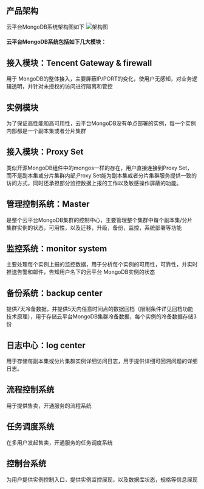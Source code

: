 ## 产品架构
云平台MongoDB系统架构图如下
![架构图](http://imgcache.tcecqpoc.fsphere.cn/image/mccdn.qcloud.com/static/img/65628226168a3cf8d89643e8aadaeda9/jiagou.png)


#### 云平台MongoDB系统包括如下几大模块：

## 接入模块：Tencent Gateway & firewall
用于 MongoDB的整体接入，主要屏蔽IP/PORT的变化，使用户无感知，对业务逻辑透明，并针对未授权的访问进行隔离和管控
## 实例模块
为了保证高性能和高可用性，云平台MongoDB没有单点部署的实例，每一个实例内部都是一个副本集或者分片集群
## 接入模块：Proxy Set
类似开源MongoDB组件中的mongos一样的存在，用户直接连接到Proxy Set，而不是副本集或分片集群内部;Proxy Set能为副本集或者分片集群服务提供一致的访问方式，同时还承担部分监控数据上报的工作以及敏感操作屏蔽的功能。
## 	管理控制系统：Master
是整个云平台MongoDB集群的控制中心，主要管理整个集群中每个副本集/分片集群实例的状态，可用性，以及迁移，升级，备份，监控，系统部署等功能
## 监控系统：monitor system
主要处理每个实例上报的监控数据，用于分析每个实例的可用性，可靠性，并实时推送告警和邮件，告知用户名下的云平台 MongoDB实例的状态
## 备份系统：backup center
提供7天冷备数据，并提供5天内任意时间点的数据回档（限制条件详见回档功能技术原理），用于存储云平台MongoDB集群冷备数据，每个实例的冷备数据存储3份
## 日志中心：log center
用于存储每副本集或分片集群实例详细访问日志，用于提供详细可回溯问题的详细日志。
## 流程控制系统
用于提供售卖，开通服务的流程系统
## 任务调度系统
在多用户发起售卖，开通服务的任务调度系统
## 控制台系统
为用户提供实例控制入口，提供实例监控展现，以及数据库状态，规格等信息展现
